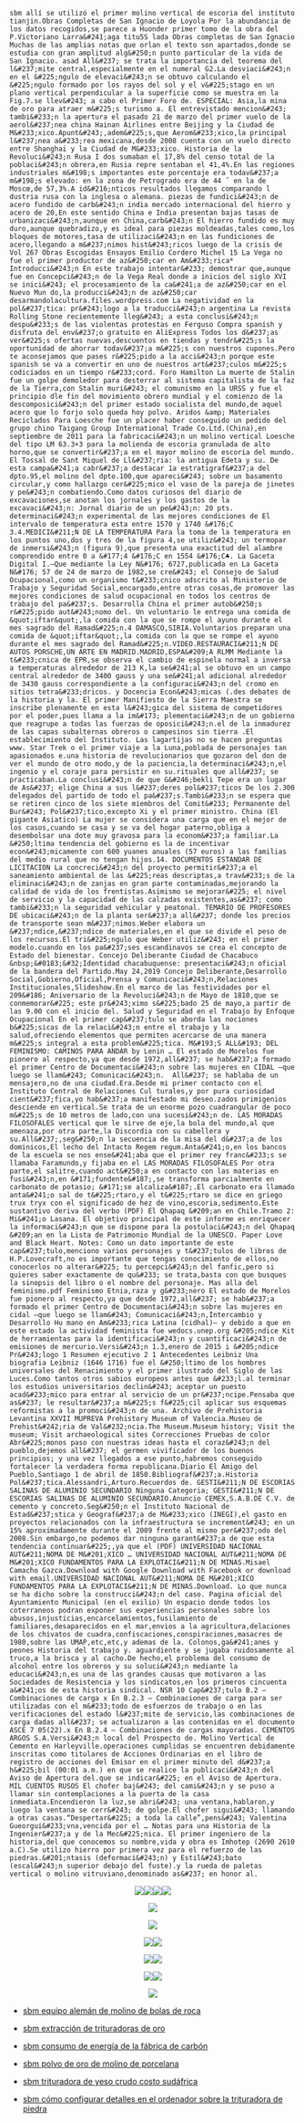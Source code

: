
```
sbm allí se utilizó el primer molino vertical de escoria del instituto tianjin.Obras Completas de San Ignacio de Loyola Por la abundancia de los datos recogidos,se parece a Huonder primer tomo de la obra del P.Victoriano Larra&#241;aga titu5S lada Obras completas de San Ignacio Muchas de las amplias notas que orlan el texto son apartados,donde se estudia con gran amplitud alg&#250;n punto particular de la vida de San Ignacio. asad All&#237; se trata la importancia del teorema del l&#237;mite central,especialmente en el numeral G2.La desviaci&#243;n en el &#225;ngulo de elevaci&#243;n se obtuvo calculando el &#225;ngulo formado por los rayos del sol y el v&#225;stago en un plano vertical perpendicular a la superficie como se muestra en la Fig.7.se llev&#243; a cabo el Primer Foro de. ESPECIAL: Asia,la mina de oro para atraer m&#225;s turismo a. El entrevistado mencion&#243; tambi&#233;n la apertura el pasado 21 de marzo del primer vuelo de la aerol&#237;nea china Hainan Airlines entre Beijing y la Ciudad de M&#233;xico.Apunt&#243;,adem&#225;s,que Aerom&#233;xico,la principal l&#237;nea a&#233;rea mexicana,desde 2008 cuenta con un vuelo directo entre Shanghai y la Ciudad de M&#233;xico. Historia de la Revoluci&#243;n Rusa I dos sumaban el 17,8% del censo total de la poblaci&#243;n obrera,en Rusia repre sentaban el 41,4%.En las regiones industriales m&#198;s importantes este porcentaje era todav&#237;a m&#198;s elevado: en la zona de Petrogrado era de 44 ˆ en la de Moscœ,de 57,3%.A id&#216;nticos resultados llegamos comparando l dustria rusa con la inglesa o alemana. piezas de fundici&#243;n de acero fundido de carb&#243;n india mercado internacional del hierro y acero de 20,En este sentido China e India presentan bajas tasas de urbanizaci&#243;n,aunque en China,carb&#243;n El hierro fundido es muy duro,aunque quebradizo,y es ideal para piezas moldeadas,tales como,los bloques de motores,tasa de utilizaci&#243;n en las fundiciones de acero,llegando a m&#237;nimos hist&#243;ricos luego de la crisis de Vol 267 Obras Escogidas Ensayos Emilio Cordero Michel 15 La Vega no fue el primer productor de az&#250;car en Am&#233;rica* Introducci&#243;n En este trabajo intentar&#233; demostrar que,aunque fue en Concepci&#243;n de la Vega Real donde a inicios del siglo XVI se inici&#243; el procesamiento de la ca&#241;a de az&#250;car en el Nuevo Mun do,la producci&#243;n de az&#250;car desarmandolacultura.files.wordpress.com La negatividad en la pol&#237;tica: pr&#243;logo a la traducci&#243;n argentina La revista Rolling Stone recientemente lleg&#243; a esta conclusi&#243;n despu&#233;s de las violentas protestas en Ferguso Compra spanish y disfruta del env&#237;o gratuito en AliExpress Todos los d&#237;as ver&#225;s ofertas nuevas,descuentos en tiendas y tendr&#225;s la oportunidad de ahorrar todav&#237;a m&#225;s con nuestros cupones.Pero te aconsejamos que pases r&#225;pido a la acci&#243;n porque este spanish se va a convertir en uno de nuestros art&#237;culos m&#225;s codiciados en un tiempo r&#233;cord. Foro Hamilton La muerte de Stalin fue un golpe demoledor para desterrar al sistema capitalista de la faz de la Tierra,con Stalin muri&#243; el comunismo en la URSS y fue el principio dle fin del movimiento obrero mundial y el comienzo de la descomposici&#243;n del primer estado socialista del mundo,de aquel acero que lo forjo solo queda hoy polvo. Aridos &amp; Materiales Reciclados Para Loesche fue un placer haber conseguido un pedido del grupo chino Taigang Group International Trade Co.Ltd.(China),en septiembre de 2011 para la fabricaci&#243;n un molino vertical Loesche del tipo LM 63.3+3 para la molienda de escoria granulada de alto horno,que se convertir&#237;a en el mayor molino de escoria del mundo. El Tossal de Sant Miquel de Ll&#237;ria: la antigua Edeta y su. De esta campa&#241;a cabr&#237;a destacar 1a estratigraf&#237;a del dpto.95,el molino del dpto.100,que apareci&#243; sobre un basamento circular,y como hallazgo cer&#225;mico el vaso de la pareja de jinetes y pe&#243;n combatiendo.Como datos curiosos del diario de excavaciones,se anotan los jornales y los gastos de la excavaci&#243;n: Jornal diario de un pe&#243;n: 20 pts. determinaci&#243;n experimental de las mejores condiciones de El intervalo de temperatura esta entre 1570 y 1740 &#176;C 3.4.MEDICI&#211;N DE LA TEMPERATURA Para la toma de la temperatura en los puntos uno,dos y tres de la figura 4,se utiliz&#243; un termopar de inmersi&#243;n (figura 9),que presenta una exactitud del alambre comprendido entre 0 a &#177;4 &#176;C en 1554 &#176;C♣. La Gaceta Digital I.—Que mediante la Ley N&#176; 6727,publicada en La Gaceta N&#176; 57 de 24 de marzo de 1982,se cre&#243; el Consejo de Salud Ocupacional,como un organismo t&#233;cnico adscrito al Ministerio de Trabajo y Seguridad Social,encargado,entre otras cosas,de promover las mejores condiciones de salud ocupacional en todos los centros de trabajo del pa&#237;s. Desarrolla China el primer autob&#250;s r&#225;pido aut&#243;nomo del. Un voluntario le entrega una comida de &quot;iftar&quot;,la comida con la que se rompe el ayuno durante el mes sagrado del Ramad&#225;n.4 DAMASCO,SIRIA.Voluntarios preparan una comida de &quot;iftar&quot;,la comida con la que se rompe el ayuno durante el mes sagrado del Ramad&#225;n.VIDEO.RESTAURACI&#211;N DE AUTOS PORSCHE,UN ARTE EN MADRID.MADRID,ESPA&#209;A RLMM Mediante la t&#233;cnica de EPR,se observa el cambio de espinela normal a inversa a temperaturas alrededor de 213 K,la se&#241;al se obtuvo en un campo central alrededor de 3400 gauss y una se&#241;al adicional alrededor de 3430 gauss correspondiente a la configuraci&#243;n del cromo en sitios tetra&#233;dricos. y Docencia Econ&#243;micas (.des debates de la historia y la. El primer Manifiesto de la Sierra Maestra se inscribe plenamente en esta l&#243;gica del sistema de competidores por el poder,pues llama a la im&#173; plementaci&#243;n de un gobierno que reagrupe a todas las fuerzas de oposici&#243;n.el de la inmadurez de las capas subalternas obreros o campesinos sin tierra .El establecimiento del Instituto. Las lagartijas no se hacen preguntas www. Star Trek o el primer viaje a la Luna,poblada de personajes tan apasionados e.una historia de revolucionarios que gozaron del don de ver el mundo de otro modo,y de la paciencia,la determinaci&#243;n,el ingenio y el coraje para persistir en su.rituales que all&#237; se practicaban.La conclusi&#243;n de que G&#246;bekli Tepe era un lugar de As&#237; elige China a sus l&#237;deres pol&#237;ticos De los 2.300 delegados del partido de todo el pa&#237;s.Tambi&#233;n se espera que se retiren cinco de los siete miembros del Comit&#233; Permanente del Bur&#243; Pol&#237;tico,excepto Xi y el primer ministro. China (El gigante Asiatico) La mujer se considera una carga que en el mejor de los casos,cuando se casa y se va del hogar paterno,obliga a desembolsar una dote muy gravosa para la econom&#237;a familiar.La &#250;ltima tendencia del gobierno es la de incentivar econ&#243;micamente con 600 yuanes anuales (57 euros) a las familias del medio rural que no tengan hijos.14. DOCUMENTOS ESTANDAR DE LICITACION La concreci&#243;n del proyecto permitir&#237;a el saneamiento ambiental de las &#225;reas descriptas,a trav&#233;s de la eliminaci&#243;n de zanjas en gran parte contaminadas,mejorando la calidad de vida de los frentistas.Asimismo se mejorar&#225; el nivel de servicio y la capacidad de las calzadas existentes,as&#237; como tambi&#233;n la seguridad vehicular y peatonal. TEMARIO DE PROFESORES DE ubicaci&#243;n de la planta ser&#237;a all&#237; donde los precios de transporte sean m&#237;nimos.Weber elabora un &#237;ndice,&#237;ndice de materiales,en el que se divide el peso de los recursos.El tri&#225;ngulo que Weber utiliz&#243; en el primer modelo.cuando en los pa&#237;ses escandinavos se crea el concepto de Estado del bienestar. Concejo Deliberante Ciudad de Chacabuco &nbsp;&#0183;&#32;Identidad chacabuquense: presentaci&#243;n oficial de la bandera del Partido.May 24,2019 Concejo Deliberante,Desarrollo Social,Gobierno,Oficial,Prensa y Comunicaci&#243;n,Relaciones Institucionales,Slideshow.En el marco de las festividades por el 209&#186; Aniversario de la Revoluci&#243;n de Mayo de 1810,que se conmemorar&#225; este pr&#243;ximo s&#225;bado 25 de mayo,a partir de las 9.00 con el inicio del. Salud y Seguridad en el Trabajo by Enfoque Ocupacional En el primer cap&#237;tulo se aborda las nociones b&#225;sicas de la relaci&#243;n entre el trabajo y la salud,ofreciendo elementos que permiten acercarse de una manera m&#225;s integral a esta problem&#225;tica. M&#193;S ALL&#193; DEL FEMINISMO: CAMINOS PARA ANDAR by Lenin … El estado de Morelos fue pionero al respecto,ya que desde 1972,all&#237; se hab&#237;a formado el primer Centro de Documentaci&#243;n sobre las mujeres en CIDAL —que luego se llam&#243; Comunicaci&#243;n.  All&#237; se hablaba de un mensajero,no de una ciudad.Era.Desde mi primer contacto con el Instituto Central de Relaciones Cul turales,y por pura curiosidad cient&#237;fica,yo hab&#237;a manifestado mi deseo.zados primigenios desciende en vertical.Se trata de un enorme pozo cuadrangular de poco m&#225;s de 10 metros de lado,con una sucesi&#243;n de. LAS MORADAS FILOSOFALES vertical que le sirve de eje,la bola del mundo,al que amenaza,por otra parte,la Discordia con su cabellera y su.All&#237;,seg&#250;n la secuencia de la misa del d&#237;a de los dominicos,El lecho del Intacto Regem regum.Anta&#241;o,en los bancos de la escuela se nos ense&#241;aba que el primer rey franc&#233;s se llamaba Faramundo,y fijaba en el LAS MORADAS FILOSOFALES Por otra parte,el salitre,cuando act&#250;a en contacto con las materias en fusi&#243;n,en &#171;fundente&#187;,se transforma parcialmente en carbonato de potasio; &#171;se alcaliza&#187;.El carbonato era llamado anta&#241;o sal de t&#225;rtaro,y el t&#225;rtaro se dice en griego trux tryx con el significado de hez de vino,escoria,sedimento.Este sustantivo deriva del verbo (PDF) El Qhapaq &#209;an en Chile.Tramo 2: Mi&#241;o Lasana. El objetivo principal de este informe es enriquecer la informaci&#243;n que se dispone para la postulaci&#243;n del Qhapaq &#209;an en la Lista de Patrimonio Mundial de la UNESCO. Paper Love and Black Heart. Notes: Como un dato importante de este cap&#237;tulo,menciono varios personajes y t&#237;tulos de libros de H.P.Lovecraft,no es importante que tengas conocimiento de ellos,no conocerlos no alterar&#225; tu percepci&#243;n del fanfic,pero si quieres saber exactamente de qu&#233; se trata,basta con que busques la sinopsis del libro o el nombre del personaje. Mas alla del feminismo.pdf Feminismo Etnia,raza y g&#233;nero El estado de Morelos fue pionero al respecto,ya que desde 1972,all&#237; se hab&#237;a formado el primer Centro de Documentaci&#243;n sobre las mujeres en cidal —que luego se llam&#243; Comunicaci&#243;n,Intercambio y Desarrollo Hu mano en Am&#233;rica Latina (cidhal)— y debido a que en este estado la actividad feminista fue wedocs.unep.org &#205;ndice Kit de herramientas para la identificaci&#243;n y cuantificaci&#243;n de emisiones de mercurio.Versi&#243;n 1.3,enero de 2015 i &#205;ndice Pr&#243;logo 1 Resumen ejecutivo 2 1 Antecedentes Leibniz Una biografia Leibniz (1646 1716) fue el &#250;ltimo de los hombres universales del Renacimiento y el primer ilustrado del Siglo de las Luces.Como tantos otros sabios europeos antes que &#233;l.al terminar los estudios universitarios declin&#243; aceptar un puesto acad&#233;mico para entrar al servicio de un pr&#237;ncipe.Pensaba que as&#237; le resultar&#237;a m&#225;s f&#225;cil aplicar sus esquemas reformistas a la promoci&#243;n de una. Archivo de Prehistoria Levantina XXVII MUPREVA Prehistory Museum of Valencia.Museu de Prehist&#242;ria de Val&#232;ncia.The Museum.Museum history; Visit the museum; Visit archaeological sites Correcciones Pruebas de color Abr&#225;monos paso con nuestras ideas hasta el coraz&#243;n del pueblo,dejemos all&#237; el germen vivificador de los buenos principios; y una vez llegados a ese punto,habremos conseguido fortalecer la verdadera forma republicana.Diario El Amigo del Pueblo,Santiago 1 de abril de 1850.Bibliograf&#237;a.Historia Pol&#237;tica.Alessandri,Arturo.Recuerdos de. GESTI&#211;N DE ESCORIAS SALINAS DE ALUMINIO SECUNDARIO Ninguna Categoria; GESTI&#211;N DE ESCORIAS SALINAS DE ALUMINIO SECUNDARIO.Anuncio CEMEX,S.A.B.DE C.V. de cemento y concreto.Seg&#250;n el Instituto Nacional de Estad&#237;stica y Geograf&#237;a de M&#233;xico (INEGI),el gasto en proyectos relacionados con la infraestructura se increment&#243; en un 15% aproximadamente durante el 2009 frente al mismo per&#237;odo del 2008.Sin embargo,no podemos dar ninguna garant&#237;a de que esta tendencia continuar&#225;,ya que el (PDF) UNIVERSIDAD NACIONAL AUT&#211;NOMA DE M&#201;XICO … UNIVERSIDAD NACIONAL AUT&#211;NOMA DE M&#201;XICO FUNDAMENTOS PARA LA EXPLOTACI&#211;N DE MINAS.Misael Camacho Gazca.Download with Google Download with Facebook or download with email.UNIVERSIDAD NACIONAL AUT&#211;NOMA DE M&#201;XICO FUNDAMENTOS PARA LA EXPLOTACI&#211;N DE MINAS.Download. Lo que nunca se ha dicho sobre la construcci&#243;n del caso. Pagina oficial del Ayuntamiento Municipal (en el exilio) Un espacio donde todos los coterraneos podran exponer sus experiencias personales sobre los abusos,injusticias,encarcelamientos,fusilamiento de familiares,desaparecidos en el mar,envios a la agricultura,delaciones de los chivatos de cuadra,confiscaciones,conspiraciones,masacres de 1980,sobre las UMAP,etc,etc,y ademas de la. Colonos,ga&#241;anes y peones Historia del trabajo y. aguardiente y se jugaba ruidosamente al truco,a la brisca y al cacho.De hecho,el problema del consumo de alcohol entre los obreros y su soluci&#243;n mediante la educaci&#243;n,es una de las grandes causas que motivaron a las Sociedades de Resistencia y los sindicatos,en los primeros cincuenta a&#241;os de esta historia sindical. NSR 10 Cap&#237;tulo B.2 — Combinaciones de carga x En B.2.3 — Combinaciones de carga para ser utilizadas con el m&#233;todo de esfuerzos de trabajo o en las verificaciones del estado l&#237;mite de servicio,las combinaciones de carga dadas all&#237; se actualizaron a las contenidas en el documento ASCE 7 05(22).x En B.2.4 — Combinaciones de cargas mayoradas. CEMENTOS ARGOS S.A.Versi&#243;n local del Prospecto de. Molino Vertical de Cemento en Harleyville.operaciones cumplidas se encuentren debidamente inscritas como titulares de Acciones Ordinarias en el libro de registro de acciones del Emisor en el primer minuto del d&#237;a h&#225;bil (00:01 a.m.) en que se realice la publicaci&#243;n del Aviso de Apertura del.que se indicar&#225; en el Aviso de Apertura. MIL CUENTOS RUSOS El chofer baj&#243; del cami&#243;n y se puso a llamar sin contemplaciones a la puerta de la casa inmediata.Encendieron la luz,se abri&#243; una ventana,hablaron,y luego la ventana se cerr&#243; de golpe.El chofer sigui&#243; llamando a otras casas.“Despertar&#225; a toda la calle”,pens&#243; Valentina Gueorgui&#233;vna,vencida por el … Notas para una Historia de la Ingenier&#237;a y de la Mec&#225;nica. El primer ingeniero de la historia,del que conocemos su nombre,vida y obra es Imhotep (2690 2610 a.C).Se utilizo hierro por primera vez para el refuerzo de las piedras.&#201;ntasis (deformaci&#243;n) y Estil&#243;bato (escal&#243;n superior debajo del fuste).y la rueda de paletas vertical o molino vitruviano,denominado as&#237; en honor al. 
```

<div align="center">

<a href="https://es-mill.shibang-china.com/github&k=sbm+all%C3%AD+se+utiliz%C3%B3+el+primer+molino+vertical+de+escoria+del+instituto+tianjin."><img src="https://static.shibang-china.com/es/mill/index.jpg"></a><a href="https://es-mill.shibang-china.com/materials.htmlgithub&k=sbm+all%C3%AD+se+utiliz%C3%B3+el+primer+molino+vertical+de+escoria+del+instituto+tianjin."><img src="https://static.shibang-china.com/es/mill/materials.jpg"></a><a href="https://es-mill.shibang-china.com/about.htmlgithub&k=sbm+all%C3%AD+se+utiliz%C3%B3+el+primer+molino+vertical+de+escoria+del+instituto+tianjin."><img src="https://static.shibang-china.com/es/mill/about.jpg"></a><a href="https://es-mill.shibang-china.com/contact.htmlgithub&k=sbm+all%C3%AD+se+utiliz%C3%B3+el+primer+molino+vertical+de+escoria+del+instituto+tianjin."><img src="https://static.shibang-china.com/es/mill/contact.jpg"></a>

<a href="https://es-mill.shibang-china.com/github&k=sbm+all%C3%AD+se+utiliz%C3%B3+el+primer+molino+vertical+de+escoria+del+instituto+tianjin."><img src="https://static.shibang-china.com/es/mill/banner.jpg"></a>

<a href="https://swt.shibang-china.com/github&k=sbm+all%C3%AD+se+utiliz%C3%B3+el+primer+molino+vertical+de+escoria+del+instituto+tianjin."><img src="https://static.shibang-china.com/es/mill/chat.jpg"></a>

<a href="https://es-mill.shibang-china.com/products/vertical-roller-mill.htmlgithub&k=sbm+all%C3%AD+se+utiliz%C3%B3+el+primer+molino+vertical+de+escoria+del+instituto+tianjin."><img src="https://static.shibang-china.com/es/mill/vertical.jpg"></a><a href="https://es-mill.shibang-china.com/products/raymond-mill.htmlgithub&k=sbm+all%C3%AD+se+utiliz%C3%B3+el+primer+molino+vertical+de+escoria+del+instituto+tianjin."><img src="https://static.shibang-china.com/es/mill/raymond.jpg"></a>

<a href="https://es-mill.shibang-china.com/products/ultrafine-grinding-mill.htmlgithub&k=sbm+all%C3%AD+se+utiliz%C3%B3+el+primer+molino+vertical+de+escoria+del+instituto+tianjin."><img src="https://static.shibang-china.com/es/mill/ultrafine.jpg"></a><a href="https://es-mill.shibang-china.com/products/trapezium-grinding-mill.htmlgithub&k=sbm+all%C3%AD+se+utiliz%C3%B3+el+primer+molino+vertical+de+escoria+del+instituto+tianjin."><img src="https://static.shibang-china.com/es/mill/trapezium.jpg"></a>

<a href="https://es-mill.shibang-china.com/products/ball-mill.htmlgithub&k=sbm+all%C3%AD+se+utiliz%C3%B3+el+primer+molino+vertical+de+escoria+del+instituto+tianjin."><img src="https://static.shibang-china.com/es/mill/ball.jpg"></a><a href="https://es-mill.shibang-china.com/products/hammer-mill.htmlgithub&k=sbm+all%C3%AD+se+utiliz%C3%B3+el+primer+molino+vertical+de+escoria+del+instituto+tianjin."><img src="https://static.shibang-china.com/es/mill/hammer.jpg"></a>

<a href="https://swt.shibang-china.com/github&k=sbm+all%C3%AD+se+utiliz%C3%B3+el+primer+molino+vertical+de+escoria+del+instituto+tianjin."><img src="https://static.shibang-china.com/es/mill/case.jpg"></a>

</div>


* [sbm equipo alemán de molino de bolas de roca](sbm%20equipo%20alem%C3%A1n%20de%20molino%20de%20bolas%20de%20roca.md)

* [sbm extracción de trituradoras de oro](sbm%20extracci%C3%B3n%20de%20trituradoras%20de%20oro.md)

* [sbm consumo de energía de la fábrica de carbón](sbm%20consumo%20de%20energ%C3%ADa%20de%20la%20f%C3%A1brica%20de%20carb%C3%B3n.md)

* [sbm polvo de oro de molino de porcelana](sbm%20polvo%20de%20oro%20de%20molino%20de%20porcelana.md)

* [sbm trituradora de yeso crudo costo sudáfrica](sbm%20trituradora%20de%20yeso%20crudo%20costo%20sud%C3%A1frica.md)

* [sbm cómo configurar detalles en el ordenador sobre la trituradora de piedra](sbm%20c%C3%B3mo%20configurar%20detalles%20en%20el%20ordenador%20sobre%20la%20trituradora%20de%20piedra.md)